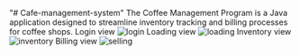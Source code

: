 "# Cafe-management-system" 
The Coffee Management Program is a Java application designed to streamline inventory tracking and billing processes for coffee shops.
Login view
![login](https://github.com/ivponicka/Cafe-management-system/assets/56002673/132fc345-d219-413a-bd20-83f09ed0834e)
Loading view
![loading](https://github.com/ivponicka/Cafe-management-system/assets/56002673/f70422e4-622d-4730-bf3b-3b114fc4af17)
Inventory view
![inventory](https://github.com/ivponicka/Cafe-management-system/assets/56002673/9d7b2679-d16d-4a53-9dc5-157796bc2c4a)
Billing view
![selling](https://github.com/ivponicka/Cafe-management-system/assets/56002673/52caec13-0d78-4997-978b-0352e8494ff0)
